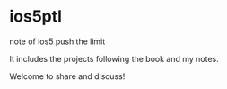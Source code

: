 ios5ptl
=======

note of ios5 push the limit

It includes the projects following the book and my notes.

Welcome to share and discuss!
